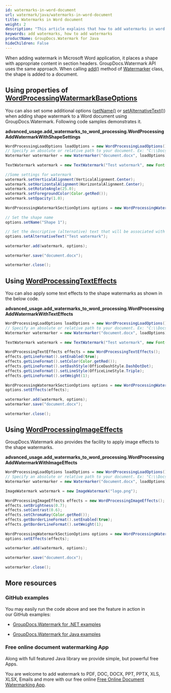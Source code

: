 ```yaml
---
id: watermarks-in-word-document
url: watermark/java/watermarks-in-word-document
title: Watermarks in Word document
weight: 2
description: "This article explains that how to add watermarks in word processing document in Java."
keywords: add watermarks, how to add watermarks
productName: GroupDocs.Watermark for Java
hideChildren: False
---
```

When adding watermark in Microsoft Word application, it places a shape with appropriate content in section headers. GroupDocs.Watermark API uses the same approach. When calling [add()](https://reference.groupdocs.com/watermark/java/com.groupdocs.watermark/Watermarker#add(com.groupdocs.watermark.Watermark)) method of [Watermarker](https://reference.groupdocs.com/watermark/java/com.groupdocs.watermark/Watermarker) class, the shape is added to a document.

## Using properties of [WordProcessingWatermarkBaseOptions](https://reference.groupdocs.com/watermark/java/com.groupdocs.watermark.options/WordProcessingWatermarkBaseOptions)

You can also set some additional options ([setName()](https://reference.groupdocs.com/watermark/java/com.groupdocs.watermark.options/WordProcessingWatermarkBaseOptions#setName(java.lang.String)) or [setAlternativeText()](https://reference.groupdocs.com/watermark/java/com.groupdocs.watermark.options/WordProcessingWatermarkBaseOptions#setAlternativeText(java.lang.String))) when adding shape watermark to a Word document using GroupDocs.Watermark. Following code samples demonstrates it.

**advanced\_usage.add\_watermarks\_to\_word\_processing.WordProcessingAddWatermarkWithShapeSettings**

```java
WordProcessingLoadOptions loadOptions = new WordProcessingLoadOptions();                                   
// Specify an absolute or relative path to your document. Ex: "C:\\Docs\\document.docx"
Watermarker watermarker = new Watermarker("document.docx", loadOptions);                          
                                                                                                           
TextWatermark watermark = new TextWatermark("Test watermark", new Font("Arial", 19));                      
                                                                                                           
//Some settings for watermark                                                                              
watermark.setVerticalAlignment(VerticalAlignment.Center);                                                  
watermark.setHorizontalAlignment(HorizontalAlignment.Center);                                              
watermark.setRotateAngle(25.0);                                                                            
watermark.setForegroundColor(Color.getRed());                                                              
watermark.setOpacity(1.0);                                                                                 
                                                                                                           
WordProcessingWatermarkSectionOptions options = new WordProcessingWatermarkSectionOptions();               
                                                                                                           
// Set the shape name                                                                                      
options.setName("Shape 1");                                                                                
                                                                                                           
// Set the descriptive (alternative) text that will be associated with the shape                           
options.setAlternativeText("Test watermark");                                                              
                                                                                                           
watermarker.add(watermark, options);                                                                       
                                                                                                           
watermarker.save("document.docx");                                                               
                                                                                                           
watermarker.close();                                                                                       
```

## Using [WordProcessingTextEffects](https://reference.groupdocs.com/watermark/java/com.groupdocs.watermark.options/WordProcessingTextEffects)

You can also apply some text effects to the shape watermarks as shown in the below code.

**advanced\_usage.add\_watermarks\_to\_word\_processing.WordProcessingAddWatermarkWithTextEffects**

```java
WordProcessingLoadOptions loadOptions = new WordProcessingLoadOptions();                                   
// Specify an absolute or relative path to your document. Ex: "C:\\Docs\\document.docx"
Watermarker watermarker = new Watermarker("document.docx", loadOptions);                          
                                                                                                           
TextWatermark watermark = new TextWatermark("Test watermark", new Font("Arial", 19));                      
                                                                                                           
WordProcessingTextEffects effects = new WordProcessingTextEffects();                                       
effects.getLineFormat().setEnabled(true);                                                                  
effects.getLineFormat().setColor(Color.getRed());                                                          
effects.getLineFormat().setDashStyle(OfficeDashStyle.DashDotDot);                                          
effects.getLineFormat().setLineStyle(OfficeLineStyle.Triple);                                              
effects.getLineFormat().setWeight(1);                                                                      
                                                                                                           
WordProcessingWatermarkSectionOptions options = new WordProcessingWatermarkSectionOptions();               
options.setEffects(effects);                                                                               
                                                                                                           
watermarker.add(watermark, options);                                                                       
watermarker.save("document.docx");                                                               
                                                                                                           
watermarker.close();                                                                                       
```

## Using [WordProcessingImageEffects](https://reference.groupdocs.com/watermark/java/com.groupdocs.watermark.options/WordProcessingImageEffects)

GroupDocs.Watermark also provides the facility to apply image effects to the shape watermarks.

**advanced\_usage.add\_watermarks\_to\_word\_processing.WordProcessingAddWatermarkWithImageEffects**

```java
WordProcessingLoadOptions loadOptions = new WordProcessingLoadOptions();                                   
// Specify an absolute or relative path to your document. Ex: "C:\\Docs\\document.docx"
Watermarker watermarker = new Watermarker("document.docx", loadOptions);                          
                                                                                                           
ImageWatermark watermark = new ImageWatermark("logo.png");                                          
                                                                                                           
WordProcessingImageEffects effects = new WordProcessingImageEffects();                                     
effects.setBrightness(0.7);                                                                                
effects.setContrast(0.6);                                                                                  
effects.setChromaKey(Color.getRed());                                                                      
effects.getBorderLineFormat().setEnabled(true);                                                            
effects.getBorderLineFormat().setWeight(1);                                                                
                                                                                                           
WordProcessingWatermarkSectionOptions options = new WordProcessingWatermarkSectionOptions();               
options.setEffects(effects);                                                                               
                                                                                                           
watermarker.add(watermark, options);                                                                       
                                                                                                           
watermarker.save("document.docx");                                                               
                                                                                                           
watermarker.close();                                                                                       
```

## More resources

### GitHub examples

You may easily run the code above and see the feature in action in our GitHub examples:

*   [GroupDocs.Watermark for .NET examples](https://github.com/groupdocs-watermark/GroupDocs.Watermark-for-.NET)
    
*   [GroupDocs.Watermark for Java examples](https://github.com/groupdocs-watermark/GroupDocs.Watermark-for-Java)
    

### Free online document watermarking App

Along with full featured Java library we provide simple, but powerful free Apps.

You are welcome to add watermark to PDF, DOC, DOCX, PPT, PPTX, XLS, XLSX, Emails and more with our free online [Free Online Document Watermarking App](https://products.groupdocs.app/watermark).
